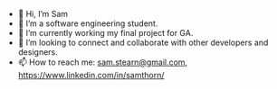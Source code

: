 - 👋 Hi, I’m Sam
- 👀 I’m a software engineering student.
- 🌱 I’m currently working my final project for GA.
- 💞️ I’m looking to connect and collaborate with other developers and designers.
- 📫 How to reach me: sam.stearn@gmail.com, https://www.linkedin.com/in/samthorn/

<!---
ssthorn/ssthorn is a ✨ special ✨ repository because its `README.md` (this file) appears on your GitHub profile.
You can click the Preview link to take a look at your changes.
--->
